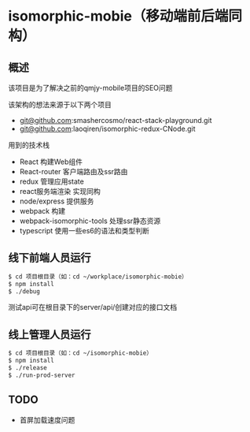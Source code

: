 # isomorphic-mobie（移动端前后端同构）

## 概述

该项目是为了解决之前的qmjy-mobile项目的SEO问题

该架构的想法来源于以下两个项目
* git@github.com:smashercosmo/react-stack-playground.git
* git@github.com:laoqiren/isomorphic-redux-CNode.git

用到的技术栈
* React 构建Web组件
* React-router 客户端路由及ssr路由
* redux 管理应用state
* react服务端渲染 实现同构
* node/express 提供服务
* webpack 构建
* webpack-isomorphic-tools 处理ssr静态资源
* typescript 使用一些es6的语法和类型判断

## 线下前端人员运行

```bash
$ cd 项目根目录（如：cd ~/workplace/isomorphic-mobie）
$ npm install
$ ./debug
```

测试api可在根目录下的server/api/创建对应的接口文档

## 线上管理人员运行

```bash
$ cd 项目根目录（如：cd ~/isomorphic-mobie）
$ npm install
$ ./release 
$ ./run-prod-server
```

## TODO
* 首屏加载速度问题